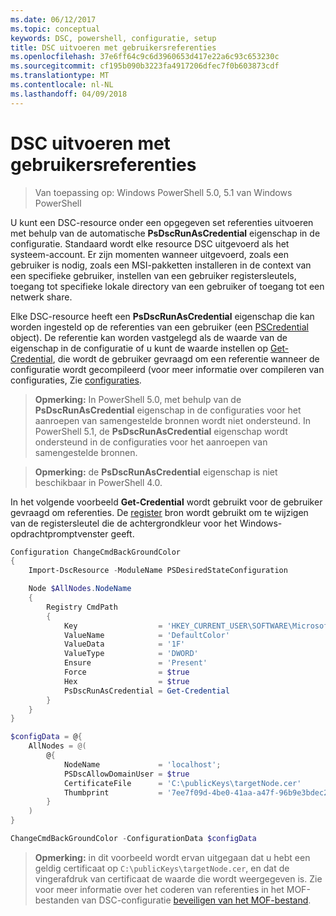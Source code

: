 ```yaml
---
ms.date: 06/12/2017
ms.topic: conceptual
keywords: DSC, powershell, configuratie, setup
title: DSC uitvoeren met gebruikersreferenties
ms.openlocfilehash: 37e6ff64c9c6d3960653d417e22a6c93c653230c
ms.sourcegitcommit: cf195b090b3223fa4917206dfec7f0b603873cdf
ms.translationtype: MT
ms.contentlocale: nl-NL
ms.lasthandoff: 04/09/2018
---
```

# <a name="running-dsc-with-user-credentials"></a>DSC uitvoeren met gebruikersreferenties

> Van toepassing op: Windows PowerShell 5.0, 5.1 van Windows PowerShell

U kunt een DSC-resource onder een opgegeven set referenties uitvoeren met behulp van de automatische **PsDscRunAsCredential** eigenschap in de configuratie.
Standaard wordt elke resource DSC uitgevoerd als het systeem-account.
Er zijn momenten wanneer uitgevoerd, zoals een gebruiker is nodig, zoals een MSI-pakketten installeren in de context van een specifieke gebruiker, instellen van een gebruiker registersleutels, toegang tot specifieke lokale directory van een gebruiker of toegang tot een netwerk share.

Elke DSC-resource heeft een **PsDscRunAsCredential** eigenschap die kan worden ingesteld op de referenties van een gebruiker (een [PSCredential](https://msdn.microsoft.com/library/ms572524(v=VS.85).aspx) object).
De referentie kan worden vastgelegd als de waarde van de eigenschap in de configuratie of u kunt de waarde instellen op [Get-Credential](https://technet.microsoft.com/library/hh849815.aspx), die wordt de gebruiker gevraagd om een referentie wanneer de configuratie wordt gecompileerd (voor meer informatie over compileren van configuraties, Zie [configuraties](configurations.md).

>**Opmerking:** In PowerShell 5.0, met behulp van de **PsDscRunAsCredential** eigenschap in de configuraties voor het aanroepen van samengestelde bronnen wordt niet ondersteund.
>In PowerShell 5.1, de **PsDscRunAsCredential** eigenschap wordt ondersteund in de configuraties voor het aanroepen van samengestelde bronnen.

>**Opmerking:** de **PsDscRunAsCredential** eigenschap is niet beschikbaar in PowerShell 4.0.

In het volgende voorbeeld **Get-Credential** wordt gebruikt voor de gebruiker gevraagd om referenties.
De [register](registryResource.md) bron wordt gebruikt om te wijzigen van de registersleutel die de achtergrondkleur voor het Windows-opdrachtpromptvenster geeft.

```powershell
Configuration ChangeCmdBackGroundColor
{
    Import-DscResource -ModuleName PSDesiredStateConfiguration

    Node $AllNodes.NodeName
    {
        Registry CmdPath
        {
            Key                  = 'HKEY_CURRENT_USER\SOFTWARE\Microsoft\Command Processor'
            ValueName            = 'DefaultColor'
            ValueData            = '1F'
            ValueType            = 'DWORD'
            Ensure               = 'Present'
            Force                = $true
            Hex                  = $true
            PsDscRunAsCredential = Get-Credential
        }
    }
}

$configData = @{
    AllNodes = @(
        @{
            NodeName             = 'localhost';
            PSDscAllowDomainUser = $true
            CertificateFile      = 'C:\publicKeys\targetNode.cer'
            Thumbprint           = '7ee7f09d-4be0-41aa-a47f-96b9e3bdec25'
        }
    )
}

ChangeCmdBackGroundColor -ConfigurationData $configData
```
>**Opmerking:** in dit voorbeeld wordt ervan uitgegaan dat u hebt een geldig certificaat op `C:\publicKeys\targetNode.cer`, en dat de vingerafdruk van certificaat de waarde die wordt weergegeven is.
>Zie voor meer informatie over het coderen van referenties in het MOF-bestanden van DSC-configuratie [beveiligen van het MOF-bestand](secureMOF.md).